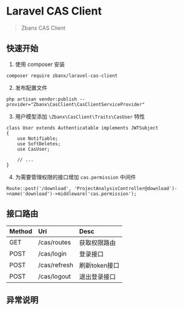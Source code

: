 # Laravel CAS Client

> Zbanx CAS Client

## 快速开始

1. 使用 composer 安装

 ```
 composer require zbanx/laravel-cas-client
 ```

2. 发布配置文件

```
php artisan vendor:publish --provider="Zbanx\CasClient\CasClientServiceProvider"
```

3. 用户模型添加 `\Zbanx\CasClient\Traits\CasUser` 特性

```
class User extends Authenticatable implements JWTSubject
{
    use Notifiable;
    use SoftDeletes;
    use CasUser;
    
    // ...
}
```

4. 为需要管理权限的接口增加 `cas.permission` 中间件

```
Route::post('/download', 'ProjectAnalysisController@download')->name('download')->middleware('cas.permission');
```

## 接口路由

| Method | Uri | Desc |
| :-----| :---- | :---- |
| GET  | /cas/routes | 获取权限路由 |
| POST | /cas/login | 登录接口 |
| POST | /cas/refresh | 刷新token接口 |
| POST | /cas/logout | 退出登录接口 |

## 异常说明


